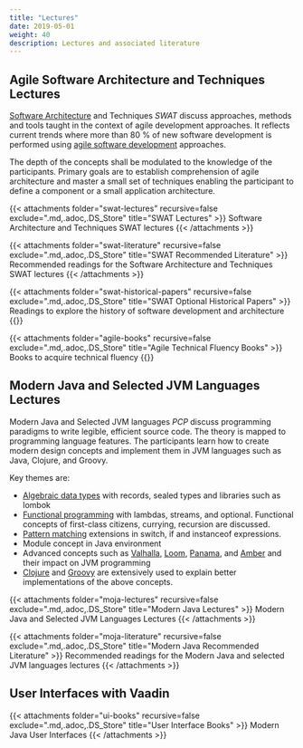 ```yaml
---
title: "Lectures"
date: 2019-05-01
weight: 40
description: Lectures and associated literature
---
```


## Agile Software Architecture and Techniques Lectures

[Software Architecture](https://en.wikipedia.org/wiki/Software_architecture) and Techniques *SWAT* discuss approaches, methods and tools taught in the context
of agile development approaches. It reflects current trends where more than 80 % of new software development is performed using
[agile software development](https://en.wikipedia.org/wiki/Agile_software_development) approaches.

The depth of the concepts shall be modulated to the knowledge of the participants. Primary goals are to establish comprehension of agile architecture and master
a small set of techniques enabling the participant to define a component or a small application architecture.

{{< attachments folder="swat-lectures" recursive=false exclude=".md,.adoc,.DS_Store" title="SWAT Lectures" >}}
Software Architecture and Techniques SWAT lectures {{< /attachments >}}

{{< attachments folder="swat-literature" recursive=false exclude=".md,.adoc,.DS_Store" title="SWAT Recommended Literature" >}}
Recommended readings for the Software Architecture and Techniques SWAT lectures {{< /attachments >}}

{{< attachments folder="swat-historical-papers" recursive=false exclude=".md,.adoc,.DS_Store" title="SWAT Optional Historical Papers" >}}
Readings to explore the history of software development and architecture {{</attachments >}}

{{< attachments folder="agile-books" recursive=false exclude=".md,.adoc,.DS_Store" title="Agile Technical Fluency Books" >}} Books to acquire technical fluency
{{</attachments >}}

## Modern Java and Selected JVM Languages Lectures

Modern Java and Selected JVM languages *PCP* discuss programming paradigms to write legible, efficient source code.
The theory is mapped to programming language features.
The participants learn how to create modern design concepts and implement them in JVM languages such as Java, Clojure, and Groovy.

Key themes are:

- [Algebraic data types](https://en.wikipedia.org/wiki/Algebraic_data_type) with records, sealed types and libraries such as lombok
- [Functional programming](https://en.wikipedia.org/wiki/Functional_programming) with lambdas, streams, and optional. Functional concepts of first-class
  citizens, currying, recursion are discussed.
- [Pattern matching](https://en.wikipedia.org/wiki/Pattern_matching) extensions in switch, if and instanceof expressions.
- Module concept in Java environment
- Advanced concepts such as [Valhalla](https://openjdk.org/projects/valhalla/), [Loom](https://openjdk.org/projects/loom/),
  [Panama](https://openjdk.org/projects/panama/), and [Amber](https://openjdk.org/projects/amber/) and their impact on JVM programming
- [Clojure](https://clojure.org/) and [Groovy](https://groovy-lang.org/) are extensively used to explain better implementations of the above concepts.

{{< attachments folder="moja-lectures" recursive=false exclude=".md,.adoc,.DS_Store" title="Modern Java Lectures" >}}
Modern Java and Selected JVM Languages Lectures {{< /attachments >}}

{{< attachments folder="moja-literature" recursive=false exclude=".md,.adoc,.DS_Store" title="Modern Java Recommended Literature" >}}
Recommended readings for the Modern Java and selected JVM languages lectures {{< /attachments >}}

## User Interfaces with Vaadin

{{< attachments folder="ui-books" recursive=false exclude=".md,.adoc,.DS_Store" title="User Interface Books" >}} Modern Java User Interfaces {{< /attachments >}}
